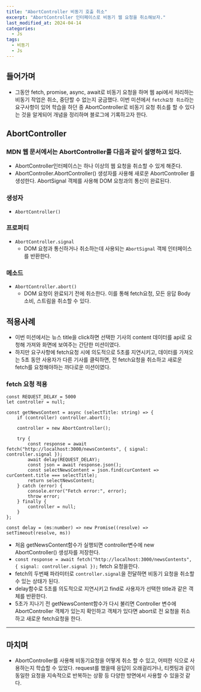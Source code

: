 ```yaml
---
title: "AbortController 비동기 호출 취소"
excerpt: "AbortController 인터페이스로 비동기 웹 요청을 취소해보자."
last_modified_at: 2024-04-14
categories:
  - Js
tags:
  - 비동기
  - Js
---
```


## 들어가며
 - 그동안 fetch, promise, async, await로 비동기 요청을 하며 웹 api에서 처리하는 비동기 작업은 취소, 중단할 수 없는지 궁금했다. 이번 미션에서 `fetch요청 취소`라는 요구사항이 있어 학습을 하던 중 AbortController로 비동기 요청 취소를 할 수 있다는 것을 알게되어 개념을 정리하며 블로그에 기록하고자 한다.

## AbortController
### MDN 웹 문서에서는 AbortController를 다음과 같이 설명하고 있다.
 - AbortController인터페이스는 하나 이상의 웹 요청을 취소할 수 있게 해준다.
 - AbortController.AbortController() 생성자를 사용해 새로운 AbortController 를 생성한다. AbortSignal 객체를 사용해 DOM 요청과의 통신이 완료된다.

### 생성자
 - `AbortController()`

### 프로퍼티
 - `AbortController.signal`
   - DOM 요청과 통신하거나 취소하는데 사용되는 `AbortSignal` 객체 인터페이스를 반환한다.

### 메소드
 - `AbortController.abort()`
   - DOM 요청이 완료되기 전에 취소한다. 이를 통해 fetch요청, 모든 응답 Body소비, 스트림을 취소할 수 있다.


## 적용사례
 - 이번 미션에서는 뉴스 title을 click하면 선택한 기사의 content 데이터를 api로 요청해 가져와 화면에 보여주는 간단한 미션이였다. 
 - 하지만 요구사항에 fetch요청 시에 의도적으로 5초를 지연시키고, 데이터를 가져오는 5초 동안 사용자가 다른 기사를 클릭하면, 전 fetch요청을 취소하고 새로운 fetch를 요청해야하는 까다로운 미션이였다.

### fetch 요청 적용
```
const REQUEST_DELAY = 5000
let controller = null;

const getNewsContent = async (selectTitle: string) => {
    if (controller) controller.abort();

    controller = new AbortController();

    try {
        const response = await fetch("http://localhost:3000/newsContents", { signal: controller.signal });
        await delay(REQUEST_DELAY);
        const json = await response.json();
        const selectNewsContent = json.find(curContent => curContent.title === selectTitle);
        return selectNewsContent;
    } catch (error) {
        console.error("Fetch error:", error);
        throw error;
    } finally {
        controller = null;
    }
};

const delay = (ms:number) => new Promise((resolve) => setTimeout(resolve, ms))
```

 - 처음 getNewsContent함수가 실행되면 controller변수에 new AbortController() 생성자를 저장한다.
 - `const response = await fetch("http://localhost:3000/newsContents", { signal: controller.signal });` fetch 요청을한다.
 - fetch의 두번째 파라미터로 `controller.signal`을 전달하면 비동기 요청을 취소할 수 있는 상태가 된다.
 - delay함수로 5초를 의도적으로 지연시키고 find로 사용자가 선택한 title과 같은 객체를 반환한다.
 - 5초가 지나기 전 getNewsContent함수가 다시 불리면 Controller 변수에 AbortController 객체가 있는지 확인하고 객체가 있다면 abort로 전 요청을 취소하고 새로운 fetch요청을 한다.

----
## 마치며
- AbortController를 사용해 비동기요청을 어떻게 취소 할 수 있고, 어떠한 식으로 사용하는지 학습할 수 있었다. request를 했을때 응답이 오래걸리거나, 티켓팅과 같이 동일한 요청을 지속적으로 반복하는 상황 등 다양한 방면에서 사용할 수 있을것 같다.
